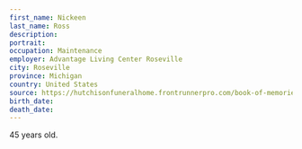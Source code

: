 ```yaml
---
first_name: Nickeen
last_name: Ross
description: 
portrait: 
occupation: Maintenance
employer: Advantage Living Center Roseville
city: Roseville
province: Michigan
country: United States
source: https://hutchisonfuneralhome.frontrunnerpro.com/book-of-memories/4192391/Ross-Nickeen/index.php
birth_date: 
death_date: 
---
```


45 years old.